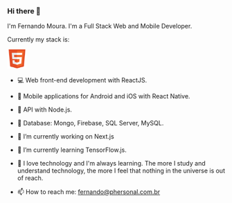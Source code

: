 ### Hi there 👋

I'm Fernando Moura. I'm a Full Stack Web and Mobile Developer.

Currently my stack is:

<img src="https://raw.githubusercontent.com/devicons/devicon/9f4f5cdb393299a81125eb5127929ea7bfe42889/icons/html5/html5-original.svg" heigth="45" width="45" alt="HTML5"/>

- 💻 Web front-end development with ReactJS.
- 📱  Mobile applications for Android and iOS with React Native.
- 📡 API with Node.js.
- 💾 Database: Mongo, Firebase, SQL Server, MySQL.

- 🔭 I’m currently working on Next.js
- 🌱 I’m currently learning TensorFlow.js.

- 💜 I love technology and I'm always learning.
The more I study and understand technology, the more I feel that nothing in the universe is out of reach.

- 📫 How to reach me: fernando@phersonal.com.br
